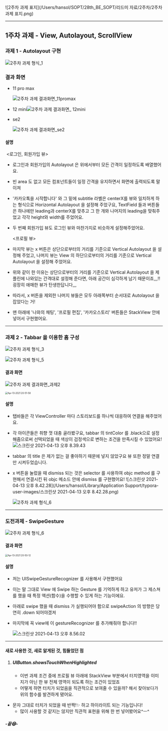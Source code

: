 ![2주차 과제 표지](/Users/hansol/SOPT/28th_BE_SOPT/리드미 자료/2주차/2주차 과제 표지.png)

------



## 1주차 과제 - View, Autolayout, ScrollView

### 과제 1 - Autolayout 구현

![2주차 과제 형식_1](https://tva1.sinaimg.cn/large/008eGmZEgy1gpibh0os7nj31hc0u0qd1.jpg)

### 결과 화면

- 11 pro max

  ![2주차 과제 결과화면_11promax](https://tva1.sinaimg.cn/large/008eGmZEgy1gpic0m1iuuj315l0u0td3.jpg)

- 12 mini![2주차 과제 결과화면_ 12mini](https://tva1.sinaimg.cn/large/008eGmZEgy1gpic0vv3huj315k0u042l.jpg)

- se2

  ![2주차 과제 결과화면_se2](https://tva1.sinaimg.cn/large/008eGmZEgy1gpic18abumj31em0u0ac8.jpg)

#### 설명

​	<로그인, 회원가입 뷰>

- 로그인과 회원가입의 Autolayout 은 위에서부터 모든 간격이 일정하도록 배열했어요.

- 빈 area 도 없고 모든 컴포넌트들이 일정 간격을 유지하면서 화면에 출력되도록 말이져

- '카카오톡을 시작합니다' 와 그 밑에 subtitle 라벨은 centerX를 뷰와 일치하게 하는 형식으로 Horizontal Autolayout 을 설정해 주었구요,
  TextField 들과 버튼들은 하나에만 leading과 centerX를 맞추고 그 한 개와 나머지의 leading을 맞춰주었고 각각 height와 width를 주었어요.

- 두 번째 회원가입 뷰도 로그인 뷰와 마찬가지로 비슷하게 설정해주었어요.
  

  <프로필 뷰>

- 마지막 뷰는 x 버튼은 상단으로부터의 거리를 기준으로 Vertical Autolayout 을 설정해 주었고, 나머지 뷰는 View 의 하단으로부터의 거리를 기준으로 Vertical Autolayout 을 설정해 주었어요.

- 위와 같이 한 이유는 상단으로부터의 거리를 기준으로 Vertical Autolayout 을 제플린에 나와있는 간격대로 설정해 준다면, 아래 공간이 심각하게 남기 때문이죠,,,!! 굉장히 애매한 뷰가 탄생한답니다,,,

- 따라서, x 버튼을 제외한 나머지 뷰들은 모두 아래쪽부터 순서대로 Autolayout 을 잡았다는 거!

- 맨 아래에 '나와의 채팅', '프로필 편집', '카카오스토리' 버튼들은 StackView 안에 넣어서 구현했어요.

------



### 과제 2 - Tabbar 을 이용한 홈 구성

![2주차 과제 형식_3](https://tva1.sinaimg.cn/large/008eGmZEgy1gpicfpx6b6j31hc0u07d0.jpg)

![2주차 과제 형식_5](https://tva1.sinaimg.cn/large/008eGmZEgy1gpicpjbho1j31hc0u00yk.jpg)



#### 결과 화면

![2주차 과제 결과화면_과제2](https://tva1.sinaimg.cn/large/008eGmZEgy1gpiclbd7dyj31g80u0n0c.jpg)

<img src="https://tva1.sinaimg.cn/large/008eGmZEgy1gpid1i2cs0g309o0i011n.gif" alt="Apr-13-2021 20-51-58" style="zoom:50%;" />

#### 설명

- 탭바들은 각 ViewController 마다 스토리보드를 하나씩 대응하여 연결을 해주었어요.

- 각 아이콘들은 취향 껏 대충 골라봤구요, tabbar 의 tintColor 를 .black으로 설정해줌으로써 선택되었을 때 색상이 검정색으로 변하는 조건을 만족시킬 수 있었어요!
  ![스크린샷 2021-04-13 오후 8.39.43](https://tva1.sinaimg.cn/large/008eGmZEgy1gpicohqrchj30jo07gjsj.jpg)
  
- tabbar 의 title 은 제가 없는 걸 좋아하기 때문에 넣지 않았구요 뷰 또한 정말 연결만 시켜두었습니다.

- x 버튼을 눌렀을 때 dismiss 되는 것은 selector 를 사용하여 objc method 를 구현해서 연결시킨 뒤 objc 메소드 안에 dismiss 를 구현했어요!
  ![스크린샷 2021-04-13 오후 8.42.28](/Users/hansol/Library/Application Support/typora-user-images/스크린샷 2021-04-13 오후 8.42.28.png)
  
  ![2주차 과제 형식_6](https://tva1.sinaimg.cn/large/008eGmZEgy1gpicrrwvqyj30jg02wwek.jpg)

------

### 도전과제 - SwipeGesture

![2주차 과제 형식_6](https://tva1.sinaimg.cn/large/008eGmZEgy1gpics557spj31hc0u0q9v.jpg)

#### 결과 화면

<img src="https://tva1.sinaimg.cn/large/008eGmZEgy1gpid07y8cvg309o0i0k52.gif" alt="Apr-13-2021 20-50-12" style="zoom:50%;" />

#### 설명

- 저는 UISwipeGestureRecognizer 를 사용해서 구현했어요

- 이는 말 그대로 View 에 Swipe 하는 Gesture 를 기억하게 하고 유저가 그 제스쳐를 했을 때 특정 액션(함수)을 수행할 수 있게 하는 기능이에요.

- 아래로 swipe 했을 때 dismiss 가 실행되어야 함으로 swipeAction 의 방향은 당연히 .down 되어야겠져

- 마지막에 꼭 view에 이 gestureRecognizer 를 추가해줘야 합니다!!

  ![스크린샷 2021-04-13 오후 8.56.02](https://tva1.sinaimg.cn/large/008eGmZEgy1gpid5fwupuj30yw08076j.jpg)

------



#### 새로 사용한 것, 새로 알게된 것, 힘들었던 점

1. ##### UIButton.showsTouchWhenHighlighted

   - 이번 과제 조건 중에 프로필 뷰 아래에 StackView 부분에서 터치영역을 이미지가 아닌 한 뷰 전체 영역이 되도록 하는 조건이 있었죠
   - 어떻게 하면 터치가 되었음을 직관적으로 보여줄 수 있을까? 해서 찾아보다가 위의 함수를 발견하게 됐어요.
- 문자 그대로 터치가 되었을 때 반짝!✨ 하고 하이라이트 되는 기능입니다!
   - 많이 사용할 것 같지는 않지만 직관적 표현을 위해 한 번 넣어봤어요^ㅡ^

##### -끝😄-

